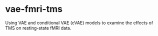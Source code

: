 # vae-fmri-tms
Using VAE and conditional VAE (cVAE) models to examine the effects of TMS on resting-state fMRI data. 

